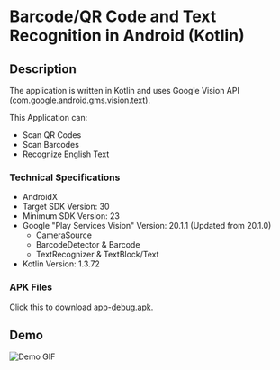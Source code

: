 # Barcode/QR Code and Text Recognition in Android (Kotlin)

## Description
The application is written in Kotlin and uses Google Vision API (com.google.android.gms.vision.text).

This Application can:
- Scan QR Codes
- Scan Barcodes
- Recognize English Text

### Technical Specifications
- AndroidX
- Target SDK Version: 30
- Minimum SDK Version: 23
- Google "Play Services Vision" Version: 20.1.1 (Updated from 20.1.0)
	- CameraSource
	- BarcodeDetector & Barcode
	- TextRecognizer & TextBlock/Text
- Kotlin Version: 1.3.72

### APK Files
Click this to download [app-debug.apk](https://github.com/ShahzaibWaseem/barcodeAndTextRecognition-Android/blob/master/app/build/outputs/apk/debug/app-debug.apk).

## Demo
![Demo GIF](https://github.com/ShahzaibWaseem/barcodeAndTextRecognition-Android/blob/master/Demo/demo.gif)